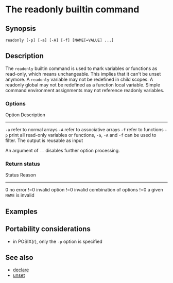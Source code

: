 # The readonly builtin command

## Synopsis

    readonly [-p] [-a] [-A] [-f] [NAME[=VALUE] ...]

## Description

The `readonly` builtin command is used to mark variables or functions as
read-only, which means unchangeable. This implies that it can\'t be
unset anymore. A `readonly` variable may not be redefined in child
scopes. A readonly global may not be redefined as a function local
variable. Simple command environment assignments may not reference
readonly variables.

### Options

  Option   Description
  -------- ------------------------------------------------------------------------------------------------------------------------
  `-a`     refer to normal arrays
  `-A`     refer to associative arrays
  `-f`     refer to functions
  `-p`     print all read-only variables or functions, `-a`, `-A` and `-f` can be used to filter. The output is reusable as input

An argument of `--` disables further option processing.

### Return status

  Status   Reason
  -------- --------------------------------
  0        no error
  !=0      invalid option
  !=0      invalid combination of options
  !=0      a given `NAME` is invalid

## Examples

## Portability considerations

-   in POSIX(r), only the `-p` option is specified

## See also

-   [declare](/commands/builtin/declare)
-   [unset](/commands/builtin/unset)
